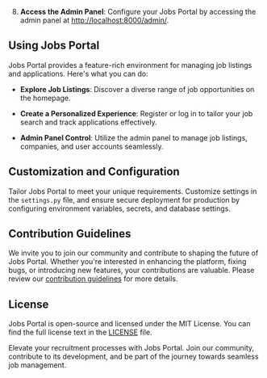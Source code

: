 8. **Access the Admin Panel**: Configure your Jobs Portal by accessing the admin panel at [http://localhost:8000/admin/](http://localhost:8000/admin/).

## Using Jobs Portal

Jobs Portal provides a feature-rich environment for managing job listings and applications. Here's what you can do:

- **Explore Job Listings**: Discover a diverse range of job opportunities on the homepage.

- **Create a Personalized Experience**: Register or log in to tailor your job search and track applications effectively.

- **Admin Panel Control**: Utilize the admin panel to manage job listings, companies, and user accounts seamlessly.

## Customization and Configuration

Tailor Jobs Portal to meet your unique requirements. Customize settings in the `settings.py` file, and ensure secure deployment for production by configuring environment variables, secrets, and database settings.

## Contribution Guidelines

We invite you to join our community and contribute to shaping the future of Jobs Portal. Whether you're interested in enhancing the platform, fixing bugs, or introducing new features, your contributions are valuable. Please review our [contribution guidelines](CONTRIBUTING.md) for more details.

## License

Jobs Portal is open-source and licensed under the MIT License. You can find the full license text in the [LICENSE](LICENSE) file.

Elevate your recruitment processes with Jobs Portal. Join our community, contribute to its development, and be part of the journey towards seamless job management.